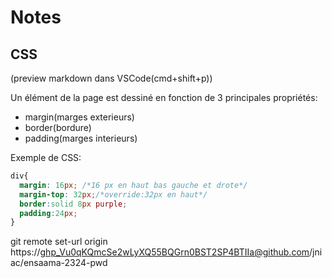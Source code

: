 # Notes

## CSS
(preview markdown dans VSCode(cmd+shift+p))

Un élément de la page est dessiné en fonction de 3 principales propriétés:
- margin(marges exterieurs)
- border(bordure)
- padding(marges interieurs)

Exemple de CSS:
```css
div{
  margin: 16px; /*16 px en haut bas gauche et drote*/
  margin-top: 32px;/*override:32px en haut*/
  border:solid 8px purple;
  padding:24px;
}
```


git remote set-url origin https://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@github.com/jniac/ensaama-2324-pwd

